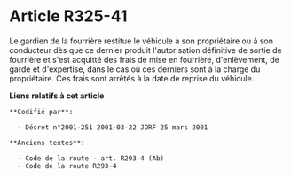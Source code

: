 # Article R325-41

Le gardien de la fourrière restitue le véhicule à son propriétaire ou à son conducteur dès que ce dernier produit
l'autorisation définitive de sortie de fourrière et s'est acquitté des frais de mise en fourrière, d'enlèvement, de garde et
d'expertise, dans le cas où ces derniers sont à la charge du propriétaire. Ces frais sont arrêtés à la date de reprise du
véhicule.

**Liens relatifs à cet article**

	**Codifié par**:

	  - Décret n°2001-251 2001-03-22 JORF 25 mars 2001

	**Anciens textes**:

	  - Code de la route - art. R293-4 (Ab)
	  - Code de la route R293-4
